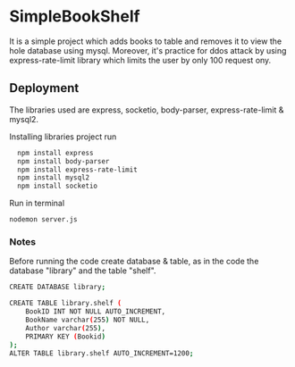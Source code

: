 
# SimpleBookShelf

It is a simple project which adds books to table and removes it to view the hole database using mysql.
Moreover, it's practice for ddos attack by using express-rate-limit library
which limits the user by only 100 request ony.
## Deployment

The libraries used are express, socketio, body-parser, express-rate-limit & mysql2.

Installing libraries project run

```bash
  npm install express
  npm install body-parser
  npm install express-rate-limit
  npm install mysql2
  npm install socketio
```
Run in terminal
```
nodemon server.js
```

### Notes
Before running the code create database & table, as in the code the database "library" and the table "shelf".

```bash
CREATE DATABASE library;
```
```bash
CREATE TABLE library.shelf (
    BookID INT NOT NULL AUTO_INCREMENT,
    BookName varchar(255) NOT NULL,
    Author varchar(255),
    PRIMARY KEY (Bookid)
);
ALTER TABLE library.shelf AUTO_INCREMENT=1200;
```
